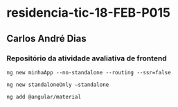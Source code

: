 # residencia-tic-18-FEB-P015

## Carlos André Dias

### Repositório da atividade avaliativa de frontend

```
ng new minhaApp --no-standalone --routing --ssr=false
```
```
ng new standaloneOnly –standalone
```
```
ng add @angular/material
```
